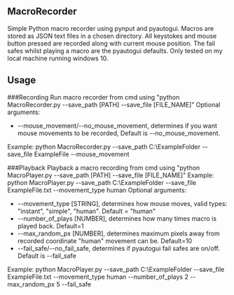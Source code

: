 ## MacroRecorder
Simple Python macro recorder using pynput and pyautogui. Macros are stored as JSON text files in a chosen directory. All keystokes and mouse button pressed are recorded along with current mouse position. The fail safes whilst playing a macro are the pyautogui defaults. Only tested on my local machine running windows 10.

## Usage

###Recording
Run macro recorder from cmd using "python MacroRecorder.py --save_path [PATH] --save_file [FILE_NAME]"
Optional arguments:
* --mouse_movement/--no_mouse_movement, determines if you want mouse movements to be recorded, Default is --no_mouse_movement.

Example: python MacroRecorder.py --save_path C:\ExampleFolder  --save_file ExampleFile --mouse_movement

###Playback
Playback a macro recording from cmd using "python MacroPlayer.py --save_path [PATH]  --save_file [FILE_NAME]"
Example: python MacroPlayer.py --save_path C:\ExampleFolder  --save_file ExampleFile.txt --movement_type human
Optional arguments:
* --movement_type [STRING], determines how mouse moves, valid types: "instant", "simple", "human". Default = "human"
* --number_of_plays [NUMBER], determines how many times macro is played back. Default=1
* --max_random_px [NUMBER], determines maximum pixels away from recorded coordinate "human" movement can be. Default=10
* --fail_safe/--no_fail_safe, determines if pyautogui fail safes are on/off. Default is --fail_safe

Example: python MacroPlayer.py --save_path C:\ExampleFolder  --save_file ExampleFile.txt --movement_type human --number_of_plays 2 --max_random_px 5 --fail_safe

